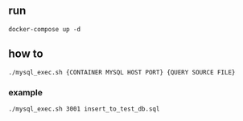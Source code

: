 ## run
```
docker-compose up -d
```

## how to
```
./mysql_exec.sh {CONTAINER MYSQL HOST PORT} {QUERY SOURCE FILE} 
```

### example
```
./mysql_exec.sh 3001 insert_to_test_db.sql 
```
